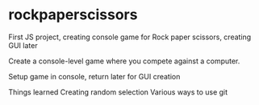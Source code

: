 # rockpaperscissors
First JS project, creating console game for Rock paper scissors, creating GUI later

Create a console-level game where you compete against a computer.

Setup game in console, return later for GUI creation

Things learned
Creating random selection
Various ways to use git
